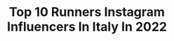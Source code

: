 ---
title: Top 10 Runners Instagram Influencers In Italy In 2022
description: >-
  Find top runners Instagram influencers in Italy in 2022. Most popular hashtags: #run #running #runningmotivation #trailrunning.
platform: Instagram
hits: 148
text_top: See the most popular Instagram influencers on inBeat.
text_bottom: Our platform holds 148 Instagram influencers like this in Italy for you to contact.
profiles:
  - username: "cosimo_run"
    fullname: >-
      Cosimo Bertotto
    bio: >-
      Ultradistance #Runner 👨‍🏫@mam265 #Ambassador Polar⌚️ @polaritalia SiS⚡️ @scienceinsport.it COSIMO10 👓@demon_sunglasses 🏃‍♂️@qualityshoppingsport
    location: "Italy"
    followers: 35912
    engagement: 226
    commentsToLikes: 0.135105
    id: ck9weke83knt60j78lpaapgra
    verified: false
    hashtags: "#instarunners, #iloverunning, #ad, #instarun"
  - username: "camillina86_"
    fullname: >-
      Camilla Corsini
    bio: >-
      #runner NON CORRO MARATONE 🔥 PB: 800 m 2.12.27🎽1500 m 4.34.73 10 km38.27🏃 Coaching online: for info DM🏃🏆 CAMILACORSINI @carniumbotanicals_it
    location: "Italy"
    followers: 10694
    engagement: 540
    commentsToLikes: 0.093509
    id: ck8t1zesbxnps0j78dtbmzkdb
    verified: false
    hashtags: "#swimrun, #sportgirl, #runs, #runningaddict"
  - username: "annarunny"
    fullname: >-
      Anna
    bio: >-
      Runner 🇮🇹 Maratone🏅🏅Roma 🏅Barletta 🏅Milano 🏅 Firenze 🏅Valencia Ultra 🏅50km di Romagna Intervista su asics frontrunner:
    location: "Italy"
    followers: 6192
    engagement: 1854
    commentsToLikes: 0.156343
    id: ck8tdnhdr41um0j78t0igsput
    verified: false
    hashtags: "#runningpost, #ilovemylife, #runnerspugliesi, #ripetute"
  - username: "qunadine"
    fullname: >-
      Nadine💙Brooks RUN HAPPY TEAM
    bio: >-
      Believe in yourself🧘 Trailrunner🏃‍♀️Marathoni🏃‍♀️Ultrarunner #dextroenergysportteam @runnersheal @koelnmarathon Botschafterin
    location: "Italy"
    followers: 7628
    engagement: 1005
    commentsToLikes: 0.041155
    id: ck14k5p1knuqw0i19jl8014m2
    verified: false
    hashtags: "#sport, #love2run, #runner, #runnersofinstagram"
  - username: "a_monteleone"
    fullname: >-
      Antonino Monteleone
    bio: >-
      tv reporter @redazioneiene 🎤 | private pilot ✈️ | runner 🏃🏻‍♂️
    location: "Italy"
    followers: 50065
    engagement: 422
    commentsToLikes: 0.018795
    id: ck0u74u3c3r9r0i19tik0xeel
    verified: true
    hashtags: "#amsterdam, #picoftheday, #sea, #quarantine"
  - username: "henriaymonod"
    fullname: >-
      ℋ𝑒𝓃𝓇𝒾 𝒜𝓎𝓂𝑜𝓃𝑜𝒹
    bio: >-
      Ski-alper | Mountain runner ⛷🏃🏻‍♂️ @lasportivagram Athlete🎽 🏆VK Fully 2018-19🇨🇭 🏆Italian VK🏃🏻‍♂️Champion 2020🇮🇹 🥉U-23 VK⛷WC 2019 #ioffà #unpodepompage
    location: "Italy"
    followers: 11530
    engagement: 1090
    commentsToLikes: 0.014665
    id: ck0w4s9k605ti0i19rggh8biv
    verified: false
    hashtags: "#smile, #enjoythemountains, #skimo, #montblanc"
  - username: "ludovicacatgiu"
    fullname: >-
      LC🌸
    bio: >-
      • MED Student👩🏻‍⚕️| UniMi💉 • Born in Sardinia, based in Milan📍♥️ • Adidas Runner🖤
    location: "Italy"
    followers: 9529
    engagement: 822
    commentsToLikes: 0.029260
    id: ck5qdv1t5xg6u0i11zzrynrw8
    verified: false
    hashtags: "#igersmilano, #volgosardegna, #golfodiorosei, #italiansummer"
  - username: "paolopuosiofficial"
    fullname: >-
      Paolo Puosi Official
    bio: >-
      Show runner Author & Actor 🎬 Photographer for passion 📸 Polaroid photo lover
    location: "Italy"
    followers: 74071
    engagement: 216
    commentsToLikes: 0.159072
    id: ck9hb9rixfya30j78q4l9a7ar
    verified: false
    hashtags: "#life, #italy, #blue, #followme"
  - username: "michellevanhooft"
    fullname: >-
      Mies
    bio: >-
      Marathon runner @liiteguardnl 10K 43'35 | HM 1:35'38 42,195 (14x).🤭 PB: 3:28'36
    location: "Italy"
    followers: 2419
    engagement: 1357
    commentsToLikes: 0.068002
    id: ck9h9v0zma2km0j78slrerguo
    verified: false
    hashtags: "#italy, #instarunners, #ikloophard, #halfmarathon"
  - username: "fontello"
    fullname: >-
      Daniel Fontana
    bio: >-
      Professional Triathlete. Two time olimpian, Ironman Champion. 🏊🏻‍♂️ swimmer 🚴🏻‍♂️ biker 🏃🏻‍♂️ runner 👨🏼‍💼 accounting 🎣 fly fishing lover
    location: "Italy"
    followers: 11680
    engagement: 601
    commentsToLikes: 0.025779
    id: ck0w45bj4wvzn0i19q2ufguk7
    verified: false
    hashtags: "#ironman, #triathlon, #garmintribe, #forerunner745"
---